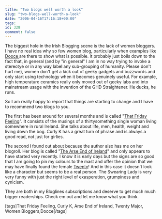 ```yaml
---
title: "Two blogs well worth a look"
slug: "two-blogs-well-worth-a-look"
date: "2006-04-16T17:16:18+00:00"
tags:
id: 328
comment: false
---
```


The biggest hole in the Irish Blogging scene is the lack of women bloggers. I have no real idea why so few women blog, particularly when examples like [Dooce ](http://www.dooce.com/)are there to show what is possible. It probably just boils down to the fact that, in general (and by "in general" I am in no way trying to invoke a stereotye or in any way label any sub-grouping of humanity. Please don't hurt me), women don't get a kick out of geeky gadgets and buzzwords and only start using technology when it becomes genuinely useful. For example, high temperature ceramics really only moved out of geeky labs and into mainstream usage with the invention of the GHD Straightener. He ducks, he runs.

So I am really happy to report that things are starting to change and I have to recommend two blogs to you.

The first has been around for several months and is called "[That Friday Feeling](http://thatfridayfeeling.blogspot.com/)". It consists of the musings of a thirtysomething single woman living somewhere in rural Ireland. She talks about life, men, health, weight and living down the bog. Curly K has a great turn of phrase and is always a good read, not just for girlies.

The second I found out about because the author also has me on her blogroll. Her blog is called "[The Arse End of Ireland](http://arseendofireland.blogspot.com)" and only appears to have started very recently. I know it is early days but the signs are so good that I am going to pin my colours to the mast and offer the opinion that we may have finally found the female [Twenty](http://twentymajor.blogspot.com/)! And in this case it doesn't look like a character but seems to be a real person. The Swearing Lady is very very funny with just the right level of exasperation, grumpiness and cynicism.

They are both in my Bloglines subscriptions and deserve to get much much bigger readerships. Check em out and let me know what you think.

[tags]That Friday Feeling, Curly K, Arse End of Ireland, Twenty Major, Women Bloggers,Dooce[/tags]
